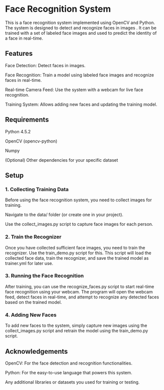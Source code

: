 # Face Recognition System

This is a face recognition system implemented using OpenCV and Python. The system is designed to detect and recognize faces in images . It can be trained with a set of labeled face images and used to predict the identity of a face in real-time.

## Features

Face Detection: Detect faces in images.

Face Recognition: Train a model using labeled face images and recognize faces in real-time.

Real-time Camera Feed: Use the system with a webcam for live face recognition.

Training System: Allows adding new faces and updating the training model.

## Requirements

Python 4.5.2

OpenCV (opencv-python)

Numpy

(Optional) Other dependencies for your specific dataset

## Setup

### 1. Collecting Training Data

Before using the face recognition system, you need to collect images for training.

Navigate to the data/ folder (or create one in your project).

Use the collect_images.py script to capture face images for each person.

### 2. Train the Recognizer

Once you have collected sufficient face images, you need to train the recognizer. Use the train_demo.py script for this.
This script will load the collected face data, train the recognizer, and save the trained model as trainer.yml for later use.

### 3. Running the Face Recognition

After training, you can use the recognize_faces.py script to start real-time face recognition using your webcam.
The program will open the webcam feed, detect faces in real-time, and attempt to recognize any detected faces based on the trained model.

### 4. Adding New Faces
To add new faces to the system, simply capture new images using the collect_images.py script and retrain the model using the train_demo.py script.

## Acknowledgements

OpenCV: For the face detection and recognition functionalities.

Python: For the easy-to-use language that powers this system.

Any additional libraries or datasets you used for training or testing.
